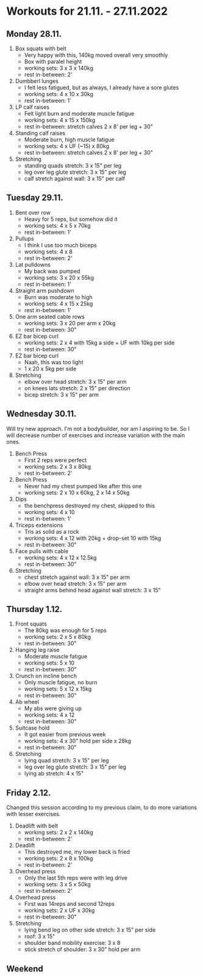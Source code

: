 # Workouts for 21.11. - 27.11.2022

## Monday 28.11.

1. Box squats with belt
   - Very happy with this, 140kg moved overall very smoothly
   - Box with paralel height
   - working sets: 3 x 3 x 140kg
   - rest in-between: 2'
2. Dumbberl lunges
   - I felt less fatigued, but as always, I already have a sore glutes
   - working sets: 4 x 10 x 30kg
   - rest in-between: 1'
3. LP calf raises
   - Felt light burn and moderate muscle fatigue
   - working sets: 4 x 15 x 150kg
   - rest in-between: stretch calves 2 x 8' per leg + 30"
4. Standing calf raises
   - Moderate burn, high muscle fatigue
   - working sets: 4 x UF (~15) x 80kg
   - rest in-between: stretch calves 2 x 8' per leg + 30"
5. Stretching
   - standing quads stretch: 3 x 15" per leg
   - leg over leg glute stretch: 3 x 15" per leg
   - calf stretch against wall: 3 x 15" per calf

## Tuesday 29.11.

1. Bent over row
   - Heavy for 5 reps, but somehow did it
   - working sets: 4 x 5 x 70kg
   - rest in-between: 1'
2. Pullups
   - I think I use too much biceps
   - working sets: 4 x 8
   - rest in-between: 2'
3. Lat pulldowns
   - My back was pumped
   - working sets: 3 x 20 x 55kg
   - rest in-between: 1'
4. Straight arm pushdown
   - Burn was moderate to high
   - working sets: 4 x 15 x 25kg
   - rest in-between: 1'
5. One arm seated cable rows
   - working sets: 3 x 20 per arm x 20kg
   - rest in-between: 30"
6. EZ bar bicep curl
   - working sets: 2 x 4 with 15kg a side + UF with 10kg per side
   - rest in-between: 30"
7. EZ bar bicep curl
   - Naah, this was too light
   - 1 x 20 x 5kg per side
8. Stretching
   - elbow over head stretch: 3 x 15" per arm
   - on knees lats stretch: 2 x 15" per direction
   - bicep stretch: 3 x 15" per arm

## Wednesday 30.11.

Will try new approach. I'm not a bodybuilder, nor am I aspiring to be. So I
will decrease number of exercises and increase variation with the main ones.

1. Bench Press
   - First 2 reps were perfect
   - working sets: 2 x 3 x 80kg
   - rest in-between: 2'
2. Bench Press
   - Never had my chest pumped like after this one
   - working sets: 2 x 10 x 60kg, 2 x 14 x 50kg
3. Dips
   - the benchpress destroyed my chest, skipped to this
   - working sets: 4 x 10
   - rest in-between: 1'
4. Triceps extensions
   - Tris as solid as a rock
   - working sets: 4 x 12 with 20kg + drop-set 10 with 15kg
   - rest in-between: 30"
5. Face pulls with cable
   - working sets: 4 x 12 x 12.5kg
   - rest in-between: 30"
6. Stretching
   - chest stretch against wall: 3 x 15" per arm
   - elbow over head stretch: 3 x 15" per arm
   - straight arms behind head against wall stretch: 3 x 15"

## Thursday 1.12.

1. Front squats
   - The 80kg was enough for 5 reps
   - working sets: 2 x 5 x 80kg
   - rest in-between: 30"
2. Hanging leg raise
   - Moderate muscle fatigue
   - working sets: 5 x 10
   - rest in-between: 30"
3. Crunch on incline bench
   - Only muscle fatigue, no burn
   - working sets: 5 x 12 x 15kg
   - rest in-between: 30"
4. Ab wheel
   - My abs were giving up
   - working sets: 4 x 12
   - rest in-between: 30"
5. Suitcase hold
   - It got easier from previous week
   - working sets: 4 x 30" hold per side x 28kg
   - rest in-between: 30"
6. Stretching
   - lying quad stretch: 3 x 15" per leg
   - leg over leg glute stretch: 3 x 15" per leg
   - lying ab stretch: 4 x 15"

## Friday 2.12.

Changed this session according to my previous claim, to do more variations with
lesser exercises.

1. Deadlift with belt
   - working sets: 2 x 2 x 140kg
   - rest in-between: 2'
2. Deadlift
   - This destroyed me, my lower back is fried
   - working sets: 2 x 8 x 100kg
   - rest in-between: 2'
3. Overhead press
   - Only the last 5th reps were with leg drive
   - working sets: 3 x 5 x 50kg
   - rest in-between: 2'
4. Overhead press
   - First was 14reps and second 12reps
   - working sets: 2 x UF x 30kg
   - rest in-between: 30"
5. Stretching
   - lying bend leg on other side stretch: 3 x 15" per side
   - roof: 3 x 15"
   - shoulder band mobility exercise: 3 x 8
   - stick stretch of shoulder: 3 x 30" hold per arm

## Weekend
